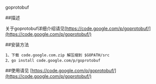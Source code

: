 goprotobuf

##描述

关于goprotobuf详细介绍请见[https://code.google.com/p/goprotobuf/](https://code.google.com/p/goprotobuf/)

##安装方法

	1、下载 code.google.com.zip 解压缩到 $GOPATH/src
	2、go install code.google.com/p/goprotobuf

##使用请见
[https://code.google.com/p/goprotobuf/](https://code.google.com/p/goprotobuf/)
